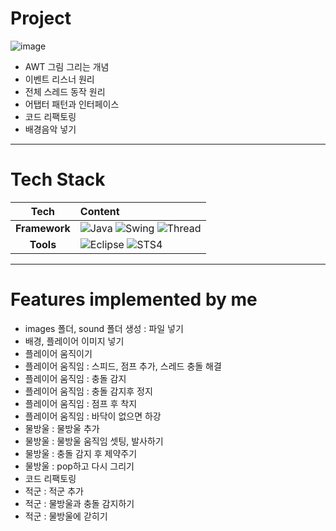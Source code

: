# Project
![image](https://github.com/user-attachments/assets/e8ebce46-1168-4225-a46e-8c4fe6dc7f1d)

- AWT 그림 그리는 개념
- 이벤트 리스너 원리
- 전체 스레드 동작 원리
- 어탭터 패턴과 인터페이스
- 코드 리팩토링
- 배경음악 넣기

---

# Tech Stack
|Tech|Content|
| :-------: | :----------------------------------------------------------------------------------------------------------------------------------------------------------------------------------- |
| **Framework** |![Java](https://img.shields.io/badge/Java-%23ED8B00.svg?style=flat&logo=openjdk&logoColor=white) ![Swing](https://img.shields.io/badge/Swing-%23007ACC.svg?style=flat&logo=java&logoColor=white) ![Thread](https://img.shields.io/badge/Thread-%2343A047.svg?style=flat&logo=java&logoColor=white)|
|   **Tools**    | ![Eclipse](https://img.shields.io/badge/Eclipse-%232C2255.svg?style=flat&logo=eclipseide&logoColor=white) ![STS4](https://img.shields.io/badge/STS4-%232C2255.svg?style=flat&logo=spring&logoColor=white) |

---

#   Features implemented by me
- images 폴더, sound 폴더 생성 : 파일 넣기
- 배경, 플레이어 이미지 넣기
- 플레이어 움직이기
- 플레이어 움직임 : 스피드, 점프 추가, 스레드 충돌 해결
- 플레이어 움직임 : 충돌 감지
- 플레이어 움직임 : 충돌 감지후 정지
- 플레이어 움직임 : 점프 후 착지
- 플레이어 움직임 : 바닥이 없으면 하강
- 물방울 : 물방울 추가
- 물방울 : 물방울 움직임 셋팅, 발사하기
- 물방울 : 충돌 감지 후 제약주기
- 물방울 : pop하고 다시 그리기
- 코드 리팩토링
- 적군 : 적군 추가
- 적군 : 물방울과 충돌 감지하기
- 적군 : 물방울에 갇히기
